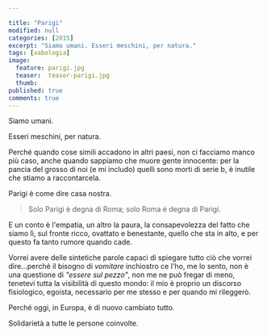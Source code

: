 ```yaml
---

title: "Parigi"
modified: null
categories: [2015]
excerpt: "Siamo umani. Esseri meschini, per natura."
tags: [xabologia]
image: 
  feature: parigi.jpg
  teaser:  teaser-parigi.jpg
  thumb: 
published: true
comments: true
---
```


Siamo umani.

Esseri meschini, per natura.

Perché quando cose simili accadono in altri paesi, non ci facciamo manco più caso, anche quando sappiamo che muore gente innocente: per la pancia del grosso di noi (e mi includo) quelli sono morti di serie b, è inutile che stiamo a raccontarcela.

Parigi è come dire casa nostra.

> Solo Parigi è degna di Roma; solo Roma è degna di Parigi.

E un conto è l'empatia, un altro la paura, la consapevolezza del fatto che siamo lì, sul fronte ricco, ovattato e benestante, quello che sta in alto, e per questo fa tanto rumore quando cade.


Vorrei avere delle sintetiche parole capaci di spiegare tutto ciò che vorrei dire...perché il bisogno di *vomitare* inchiostro ce l'ho, me lo sento, non è una questione di *"essere sul pezzo"*, non me ne può fregar di meno, tenetevi tutta la visibilità di questo mondo: il mio è proprio un discorso fisiologico, egoista, necessario per me stesso e per quando mi rileggerò.


Perché oggi, in Europa, è di nuovo cambiato tutto.


Solidarietà a tutte le persone coinvolte.